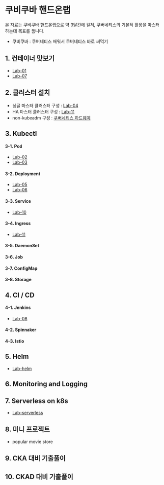 # 쿠비쿠바 핸드온랩

본 자료는 쿠비쿠바 핸드온랩으로 약 3달간에 걸쳐, 쿠버네티스의 기본적 활용을 마스터하는데 목표를 둡니다.

- 쿠비쿠바 : 쿠버네티스 배워서 쿠버네티스 바로 써먹기

## 1. 컨테이너 맛보기

- [Lab-01](./doc/Lab-01.md)
- [Lab-07](https://github.com/jmyung/jmyung.github.io/blob/master/_posts/2019-03-03-creating-effective-docker-images.md)

## 2. 클러스터 설치
- 싱글 마스터 클러스터 구성 : [Lab-04](./doc/Lab-04.md)
- HA 마스터 클러스터 구성 : [Lab-11](./doc/Lab-11.md)
- non-kubeadm 구성 : [쿠버네티스 하드웨이](https://github.com/jmyung/kubernetes-the-hard-way-modified)

## 3. Kubectl
#### 3-1. Pod
- [Lab-02](./doc/Lab-02.md)
- [Lab-03](./doc/Lab-03.md)
#### 3-2. Deployment
- [Lab-05](./doc/Lab-05.md)
- [Lab-06](./doc/Lab-06.md)
#### 3-3. Service
- [Lab-10](./doc/Lab-10.md)
#### 3-4. Ingress
- [Lab-11](./doc/Lab-Ingress.md)
#### 3-5. DaemonSet
#### 3-6. Job
#### 3-7. ConfigMap
#### 3-8. Storage

## 4. CI / CD
#### 4-1. Jenkins
- [Lab-08](./doc/Lab-08.md)
#### 4-2. Spinnaker
#### 4-3. Istio

## 5. Helm
- [Lab-helm](./doc/Lab-helm.md)

## 6. Monitoring and Logging

## 7. Serverless on k8s
- [Lab-serverless](./doc/Lab-serverless.md)

## 8. 미니 프로젝트
 - popular movie store

## 9. CKA 대비 기출풀이

## 10. CKAD 대비 기출풀이

